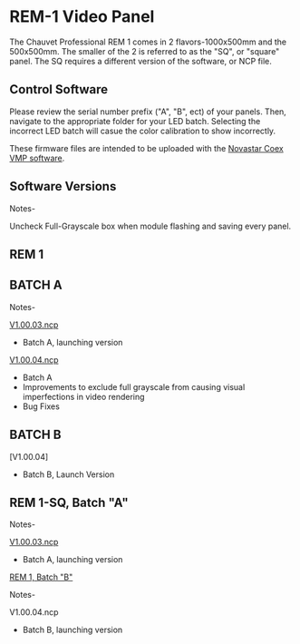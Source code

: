 # REM-1 Video Panel

The Chauvet Professional REM 1 comes in 2 flavors-1000x500mm and the 500x500mm. The smaller of the 2 is referred to as the "SQ", or "square" panel. The SQ requires a different version of the software, or NCP file.

## Control Software

Please review the serial number prefix ("A", "B", ect) of your panels. Then, navigate to the appropriate folder for your LED batch. Selecting the incorrect LED batch will casue the color calibration to show incorrectly.

These firmware files are intended to be uploaded with the [Novastar Coex VMP software](https://www.novastar.tech/downloads/).

## Software Versions

Notes-

Uncheck Full-Grayscale box when module flashing and saving every panel.

## REM 1

## BATCH A
Notes-

[V1.00.03.ncp](https://github.com/Chauvet-Pro/REM-1/blob/main/NCP_Files/REM1_NCP_file_BatchA_V1.00.03.ncp)
- Batch A, launching version

[V1.00.04.ncp](https://github.com/Chauvet-Pro/REM-1/blob/main/NCP_Files/REM1%20Batch%20A%20Updated%20ncp%20file%20V1.00.04.ncp)
- Batch A
- Improvements to exclude full grayscale from causing visual imperfections in  video rendering
- Bug Fixes

## BATCH B

[V1.00.04]
- Batch B, Launch Version

## REM 1-SQ, Batch "A"

Notes-

[V1.00.03.ncp](https://github.com/Chauvet-Pro/REM-1/blob/main/NCP_Files/REM1SQ%20Batch%20A%20ncp%20file%20V1.00.03.ncp)
- Batch A, launching version

[REM  1, Batch "B"](https://github.com/Chauvet-Pro/REM-1/blob/main/NCP_Files/REM1%20Batch%20A%20Updated%20ncp%20file%20V1.00.04.ncp)

Notes-

V1.00.04.ncp
- Batch B, launching version
